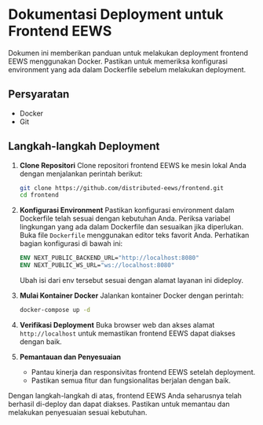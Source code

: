 # Dokumentasi Deployment untuk Frontend EEWS

Dokumen ini memberikan panduan untuk melakukan deployment frontend EEWS menggunakan Docker. Pastikan untuk memeriksa konfigurasi environment yang ada dalam Dockerfile sebelum melakukan deployment.

## Persyaratan

- Docker
- Git

## Langkah-langkah Deployment

1. **Clone Repositori**
   Clone repositori frontend EEWS ke mesin lokal Anda dengan menjalankan perintah berikut:

   ```bash
   git clone https://github.com/distributed-eews/frontend.git
   cd frontend
   ```

2. **Konfigurasi Environment**
   Pastikan konfigurasi environment dalam Dockerfile telah sesuai dengan kebutuhan Anda. Periksa variabel lingkungan yang ada dalam Dockerfile dan sesuaikan jika diperlukan.
   Buka file `Dockerfile` menggunakan editor teks favorit Anda. Perhatikan bagian konfigurasi di bawah ini:

   ```Dockerfile
   ENV NEXT_PUBLIC_BACKEND_URL="http://localhost:8080"
   ENV NEXT_PUBLIC_WS_URL="ws://localhost:8080"
   ```

   Ubah isi dari env tersebut sesuai dengan alamat layanan ini dideploy.

3. **Mulai Kontainer Docker**
   Jalankan kontainer Docker dengan perintah:

   ```bash
   docker-compose up -d
   ```

4. **Verifikasi Deployment**
   Buka browser web dan akses alamat `http://localhost` untuk memastikan frontend EEWS dapat diakses dengan baik.

5. **Pemantauan dan Penyesuaian**
   - Pantau kinerja dan responsivitas frontend EEWS setelah deployment.
   - Pastikan semua fitur dan fungsionalitas berjalan dengan baik.

Dengan langkah-langkah di atas, frontend EEWS Anda seharusnya telah berhasil di-deploy dan dapat diakses. Pastikan untuk memantau dan melakukan penyesuaian sesuai kebutuhan.
